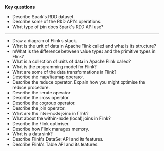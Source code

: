 __Key questions__

- Describe Spark's RDD dataset.
- Describe some of the RDD API's operations.
- What type of join does Spark's RDD API use?
---
- Draw a diagram of Flink's stack.
- What is the unit of data in Apache Flink called and what is its structure?
- mWhat is the difference between value types and the primitive types in Flink?
- What is a collection of units of data in Apache Flink called?
- What is the programming model for Flink?
- What are some of the data transformations in Flink?
- Describe the map/flatmap operator.
- Describe the reduce operator. Explain how you might optimise the reduce procedure.
- Describe the iterate operator.
- Describe the cross operator.
- Describe the cogroup operator.
- Describe the join operator.
- What are the inter-node joins in Flink?
- What about the within-node (local) joins in Flink?
- Describe the Flink optimiser.
- Describe how Flink manages memory.
- What is a data sink?
- Describe Flink's DataSet API and its features.
- Describe Flink's Table API and its features.